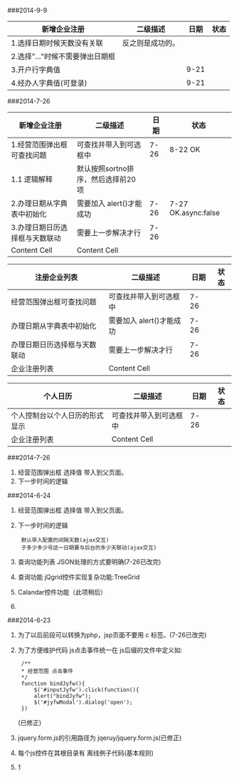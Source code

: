 ###2014-9-9

新增企业注册  	 	  	 | 二级描述 			|日期 | 状态
------------------------| ---------------------|----|-----
1.选择日期时候天数没有关联 | 反之则是成功的。  	|	|
2.选择"..."时候不需要弹出日期框 |   	|	|
3.开户行字典值 |   	|9-21	|
4.经办人字典值(可登录) |   	|9-21	|



###2014-7-26

新增企业注册  	 	  	 | 二级描述 			|日期 | 状态
------------------------| ---------------------|----|-----
1.经营范围弹出框可查找问题 | 可查找并带入到可选框中  	|7-26|8-22 OK
1.1 逻辑解释 |默认按照sortno排序，然后选择前20项
2.办理日期从字典表中初始化 | 需要加入 alert()才能成功	|7-26|7-27 OK.async:false 
3.办理日期日历选择框与天数联动 | 需要上一步解决才行	|7-26|
Content Cell  			| Content Cell  		|    |


注册企业列表  	 	  	 | 二级描述 				|日期 | 状态
------------------------| -----------------------|----|-----
经营范围弹出框可查找问题 | 可查找并带入到可选框中  	|7-26|
办理日期从字典表中初始化 | 需要加入 alert()才能成功	|7-26|
办理日期日历选择框与天数联动 | 需要上一步解决才行		|7-26|
企业注册列表 		     | Content Cell  			|    |



个人日历      	 	     | 二级描述 				|日期 | 状态
------------------------| -----------------------|----|-----
个人控制台以个人日历的形式显示| 可查找并带入到可选框中    |7-26|
企业注册列表 		      | Content Cell  			|    |

###2014-7-26
1. 经营范围弹出框 选择值 带入到父页面。
2. 下一步时间的逻辑

###2014-6-24
1. 经营范围弹出框 选择值 带入到父页面。
2. 下一步时间的逻辑

		默认带入配置的间隔天数(ajax交互)
		于多少多少号这一日期要与后台的多少天联动(ajax交互)
			
3. 查询功能列表 JSON处理的方式要明确(7-26已改完)
4. 查询功能 jQgrid控件实现复杂功能:TreeGrid
5. Calandar控件功能（此项稍后）
6. 
	




###2014-6-23
1. 为了以后前段可以转换为php，jsp页面不要用 c 标签。(7-26已改完)
2. 为了方便维护代码 js点击事件统一在 js后缀的文件中定义如:
	
		/**
 		* 经营范围 点击事件
 		*/
		function bindJyfw(){
    		$('#inputJyfw').click(function(){
        	alert("bindJyfw");
        	$('#jyfwModal').dialog('open');
    	})
   (已修正)
3. jquery.form.js的引用路径为 jqeruy/jquery.form.js(已修正)
4. 每个js控件在其根目录有 离线例子代码(基本规则)
5. 1



